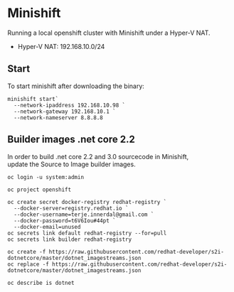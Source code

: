 # Minishift
Running a local openshift cluster with Minishift under a Hyper-V NAT.

- Hyper-V NAT: 192.168.10.0/24

## Start
To start minishift after downloading the binary:
``` 
minishift start`
  --network-ipaddress 192.168.10.98 `
  --network-gateway 192.168.10.1 `
  --network-nameserver 8.8.8.8
```

## Builder images .net core 2.2

In order to build .net core 2.2 and 3.0 sourcecode in Minishift,  
update the Source to Image builder images. 

```
oc login -u system:admin

oc project openshift

oc create secret docker-registry redhat-registry `
  --docker-server=registry.redhat.io `
  --docker-username=terje.innerdal@gmail.com `
  --docker-password=t6V6Iou#44pt `
  --docker-email=unused
oc secrets link default redhat-registry --for=pull
oc secrets link builder redhat-registry

oc create -f https://raw.githubusercontent.com/redhat-developer/s2i-dotnetcore/master/dotnet_imagestreams.json
oc replace -f https://raw.githubusercontent.com/redhat-developer/s2i-dotnetcore/master/dotnet_imagestreams.json

oc describe is dotnet
```